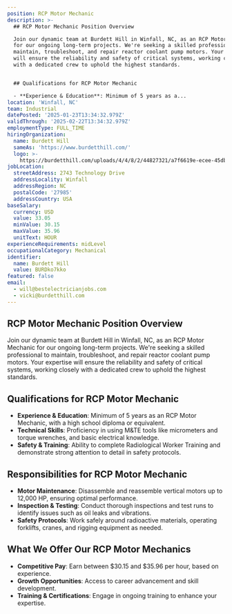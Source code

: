 ```yaml
---
position: RCP Motor Mechanic
description: >-
  ## RCP Motor Mechanic Position Overview

  Join our dynamic team at Burdett Hill in Winfall, NC, as an RCP Motor Mechanic
  for our ongoing long-term projects. We're seeking a skilled professional to
  maintain, troubleshoot, and repair reactor coolant pump motors. Your expertise
  will ensure the reliability and safety of critical systems, working closely
  with a dedicated crew to uphold the highest standards.


  ## Qualifications for RCP Motor Mechanic

  - **Experience & Education**: Minimum of 5 years as a...
location: 'Winfall, NC'
team: Industrial
datePosted: '2025-01-23T13:34:32.979Z'
validThrough: '2025-02-22T13:34:32.979Z'
employmentType: FULL_TIME
hiringOrganization:
  name: Burdett Hill
  sameAs: 'https://www.burdetthill.com/'
  logo: >-
    https://burdetthill.com/uploads/4/4/8/2/44827321/a7f6619e-ecee-45db-ac13-7b1bffe6602c-4-5005-c.jpeg
jobLocation:
  streetAddress: 2743 Technology Drive
  addressLocality: Winfall
  addressRegion: NC
  postalCode: '27985'
  addressCountry: USA
baseSalary:
  currency: USD
  value: 33.05
  minValue: 30.15
  maxValue: 35.96
  unitText: HOUR
experienceRequirements: midLevel
occupationalCategory: Mechanical
identifier:
  name: Burdett Hill
  value: BURDko7kko
featured: false
email:
  - will@bestelectricianjobs.com
  - vicki@burdetthill.com
---
```




## RCP Motor Mechanic Position Overview
Join our dynamic team at Burdett Hill in Winfall, NC, as an RCP Motor Mechanic for our ongoing long-term projects. We're seeking a skilled professional to maintain, troubleshoot, and repair reactor coolant pump motors. Your expertise will ensure the reliability and safety of critical systems, working closely with a dedicated crew to uphold the highest standards.

## Qualifications for RCP Motor Mechanic
- **Experience & Education**: Minimum of 5 years as an RCP Motor Mechanic, with a high school diploma or equivalent.
- **Technical Skills**: Proficiency in using M&TE tools like micrometers and torque wrenches, and basic electrical knowledge.
- **Safety & Training**: Ability to complete Radiological Worker Training and demonstrate strong attention to detail in safety protocols.

## Responsibilities for RCP Motor Mechanic
- **Motor Maintenance**: Disassemble and reassemble vertical motors up to 12,000 HP, ensuring optimal performance.
- **Inspection & Testing**: Conduct thorough inspections and test runs to identify issues such as oil leaks and vibrations.
- **Safety Protocols**: Work safely around radioactive materials, operating forklifts, cranes, and rigging equipment as needed.

## What We Offer Our RCP Motor Mechanics
- **Competitive Pay**: Earn between $30.15 and $35.96 per hour, based on experience.
- **Growth Opportunities**: Access to career advancement and skill development.
- **Training & Certifications**: Engage in ongoing training to enhance your expertise.